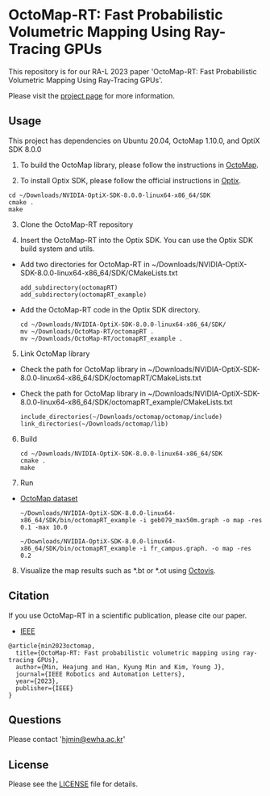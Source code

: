 # OctoMap-RT: Fast Probabilistic Volumetric Mapping Using Ray-Tracing GPUs
This repository is for our RA-L 2023 paper 'OctoMap-RT: Fast Probabilistic Volumetric Mapping Using Ray-Tracing GPUs'.

Please visit the [project page](http://graphics.ewha.ac.kr/octomap-rt/) for more information.


## Usage
This project has dependencies on Ubuntu 20.04, OctoMap 1.10.0, and OptiX SDK 8.0.0

1. To build the OctoMap library, please follow the instructions in [OctoMap](https://github.com/OctoMap/octomap).

2. To install Optix SDK, please follow the official instructions in [Optix](https://developer.nvidia.com/designworks/optix/download).
```
cd ~/Downloads/NVIDIA-OptiX-SDK-8.0.0-linux64-x86_64/SDK
cmake .
make
```

3. Clone the OctoMap-RT repository

4. Insert the OctoMap-RT into the Optix SDK. You can use the Optix SDK build system and utils.
  * Add two directories for OctoMap-RT in ~/Downloads/NVIDIA-OptiX-SDK-8.0.0-linux64-x86_64/SDK/CMakeLists.txt
    ```
    add_subdirectory(octomapRT)
    add_subdirectory(octomapRT_example)
    ```   
  
  * Add the OctoMap-RT code in the Optix SDK directory.
    ```
    cd ~/Downloads/NVIDIA-OptiX-SDK-8.0.0-linux64-x86_64/SDK/
    mv ~/Downloads/OctoMap-RT/octomapRT .
    mv ~/Downloads/OctoMap-RT/octomapRT_example .    
    ```

5. Link OctoMap library
* Check the path for OctoMap library in ~/Downloads/NVIDIA-OptiX-SDK-8.0.0-linux64-x86_64/SDK/octomapRT/CMakeLists.txt
* Check the path for OctoMap library in ~/Downloads/NVIDIA-OptiX-SDK-8.0.0-linux64-x86_64/SDK/octomapRT_example/CMakeLists.txt
  
  ```
  include_directories(~/Downloads/octomap/octomap/include)
  link_directories(~/Downloads/octomap/lib)
  ```

6. Build 
    ```
    cd ~/Downloads/NVIDIA-OptiX-SDK-8.0.0-linux64-x86_64/SDK
    cmake .
    make
    ```

7. Run
* [OctoMap dataset](http://ais.informatik.uni-freiburg.de/projects/datasets/octomap/)
  
    ```
    ~/Downloads/NVIDIA-OptiX-SDK-8.0.0-linux64-x86_64/SDK/bin/octomapRT_example -i geb079_max50m.graph -o map -res 0.1 -max 10.0
    ```
    ```
    ~/Downloads/NVIDIA-OptiX-SDK-8.0.0-linux64-x86_64/SDK/bin/octomapRT_example -i fr_campus.graph. -o map -res 0.2 
    ```

8. Visualize the map results such as *.bt or *.ot using [Octovis](https://github.com/OctoMap/octomap).



## Citation
If you use OctoMap-RT in a scientific publication, please cite our paper.
* [IEEE](https://ieeexplore.ieee.org/document/10197524)

```
@article{min2023octomap,
  title={OctoMap-RT: Fast probabilistic volumetric mapping using ray-tracing GPUs},
  author={Min, Heajung and Han, Kyung Min and Kim, Young J},
  journal={IEEE Robotics and Automation Letters},
  year={2023},
  publisher={IEEE}
}
```


## Questions
Please contact 'hjmin@ewha.ac.kr'

## License
Please see the [LICENSE](LICENSE) file for details.
